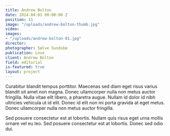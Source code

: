 ```yaml
---
title: Andrew Bolton
date: 2014-04-01 00:00:00 Z
position: 11
image: "/uploads/andrew-bolton-thumb.jpg"
video: 
images:
- "/uploads/andrew-bolton-01.jpg"
director: 
photographer: Sølve Sundsbø
publication: Love
client: Andrew Bolton
field: editorial
is-featured: true
layout: project
---
```


Curabitur blandit tempus porttitor. Maecenas sed diam eget risus varius blandit sit amet non magna. Donec ullamcorper nulla non metus auctor fringilla. Nulla vitae elit libero, a pharetra augue. Nullam id dolor id nibh ultricies vehicula ut id elit. Donec id elit non mi porta gravida at eget metus. Donec ullamcorper nulla non metus auctor fringilla.

Sed posuere consectetur est at lobortis. Nullam quis risus eget urna mollis ornare vel eu leo. Sed posuere consectetur est at lobortis. Donec sed odio dui.